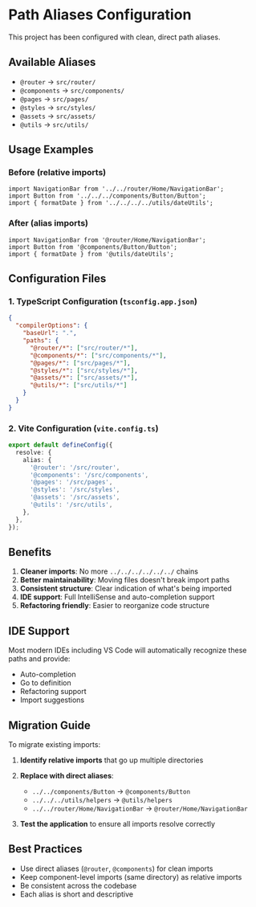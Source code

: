 # Path Aliases Configuration

This project has been configured with clean, direct path aliases.

## Available Aliases

- `@router` → `src/router/`
- `@components` → `src/components/`
- `@pages` → `src/pages/`
- `@styles` → `src/styles/`
- `@assets` → `src/assets/`
- `@utils` → `src/utils/`

## Usage Examples

### Before (relative imports)

```tsx
import NavigationBar from '../../router/Home/NavigationBar';
import Button from '../../../components/Button/Button';
import { formatDate } from '../../../../utils/dateUtils';
```

### After (alias imports)

```tsx
import NavigationBar from '@router/Home/NavigationBar';
import Button from '@components/Button/Button';
import { formatDate } from '@utils/dateUtils';
```

## Configuration Files

### 1. TypeScript Configuration (`tsconfig.app.json`)

```json
{
  "compilerOptions": {
    "baseUrl": ".",
    "paths": {
      "@router/*": ["src/router/*"],
      "@components/*": ["src/components/*"],
      "@pages/*": ["src/pages/*"],
      "@styles/*": ["src/styles/*"],
      "@assets/*": ["src/assets/*"],
      "@utils/*": ["src/utils/*"]
    }
  }
}
```

### 2. Vite Configuration (`vite.config.ts`)

```typescript
export default defineConfig({
  resolve: {
    alias: {
      '@router': '/src/router',
      '@components': '/src/components',
      '@pages': '/src/pages',
      '@styles': '/src/styles',
      '@assets': '/src/assets',
      '@utils': '/src/utils',
    },
  },
});
```

## Benefits

1. **Cleaner imports**: No more `../../../../../../` chains
2. **Better maintainability**: Moving files doesn't break import paths
3. **Consistent structure**: Clear indication of what's being imported
4. **IDE support**: Full IntelliSense and auto-completion support
5. **Refactoring friendly**: Easier to reorganize code structure

## IDE Support

Most modern IDEs including VS Code will automatically recognize these paths and provide:

- Auto-completion
- Go to definition
- Refactoring support
- Import suggestions

## Migration Guide

To migrate existing imports:

1. **Identify relative imports** that go up multiple directories
2. **Replace with direct aliases**:
   - `../../components/Button` → `@components/Button`
   - `../../../utils/helpers` → `@utils/helpers`
   - `../../router/Home/NavigationBar` → `@router/Home/NavigationBar`

3. **Test the application** to ensure all imports resolve correctly

## Best Practices

- Use direct aliases (`@router`, `@components`) for clean imports
- Keep component-level imports (same directory) as relative imports
- Be consistent across the codebase
- Each alias is short and descriptive
